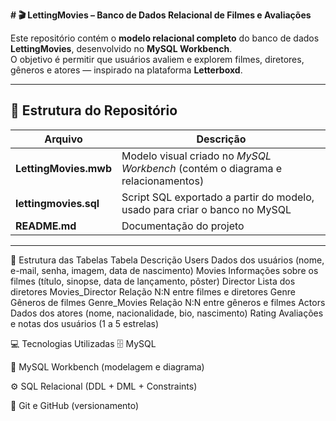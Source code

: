**# 🎬 LettingMovies – Banco de Dados Relacional de Filmes e Avaliações**

Este repositório contém o **modelo relacional completo** do banco de dados **LettingMovies**, desenvolvido no **MySQL Workbench**.  
O objetivo é permitir que usuários avaliem e explorem filmes, diretores, gêneros e atores — inspirado na plataforma **Letterboxd**.

---

## 📁 Estrutura do Repositório

| Arquivo | Descrição |
|----------|------------|
| **LettingMovies.mwb** | Modelo visual criado no *MySQL Workbench* (contém o diagrama e relacionamentos) |
| **lettingmovies.sql** | Script SQL exportado a partir do modelo, usado para criar o banco no MySQL |
| **README.md** | Documentação do projeto |

---


🧱 Estrutura das Tabelas
Tabela	Descrição
Users	Dados dos usuários (nome, e-mail, senha, imagem, data de nascimento)
Movies	Informações sobre os filmes (título, sinopse, data de lançamento, pôster)
Director	Lista dos diretores
Movies_Director	Relação N:N entre filmes e diretores
Genre	Gêneros de filmes
Genre_Movies	Relação N:N entre gêneros e filmes
Actors	Dados dos atores (nome, nacionalidade, bio, nascimento)
Rating	Avaliações e notas dos usuários (1 a 5 estrelas)

💻 Tecnologias Utilizadas
🗄️ MySQL

🧰 MySQL Workbench (modelagem e diagrama)

⚙️ SQL Relacional (DDL + DML + Constraints)

🔄 Git e GitHub (versionamento)

